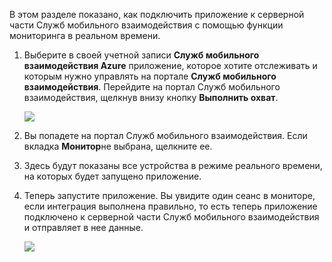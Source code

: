 В этом разделе показано, как подключить приложение к серверной части Служб мобильного взаимодействия с помощью функции мониторинга в реальном времени. 

1. Выберите в своей учетной записи **Служб мобильного взаимодействия Azure** приложение, которое хотите отслеживать и которым нужно управлять на портале **Служб мобильного взаимодействия**. Перейдите на портал Служб мобильного взаимодействия, щелкнув внизу кнопку **Выполнить охват**. 
   
     ![](./media/mobile-engagement-create-app-in-portal-new/engage-button.png)
2. Вы попадете на портал Служб мобильного взаимодействия. Если вкладка **Монитор**не выбрана, щелкните ее.
3. Здесь будут показаны все устройства в режиме реального времени, на которых будет запущено приложение.
4. Теперь запустите приложение. Вы увидите один сеанс в мониторе, если интеграция выполнена правильно, то есть теперь приложение подключено к серверной части Служб мобильного взаимодействия и отправляет в нее данные.  
   
     ![](./media/mobile-engagement-connect-app-with-monitor/monitor.png)

